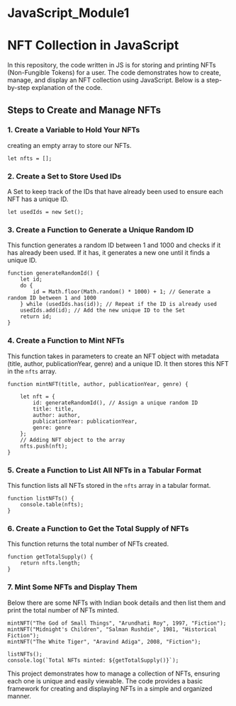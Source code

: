 # JavaScript_Module1

# NFT Collection in JavaScript

In this repository, the code written in JS is for storing and printing NFTs (Non-Fungible Tokens) for a user. The code demonstrates how to create, manage, and display an NFT collection using JavaScript. Below is a step-by-step explanation of the code.

## Steps to Create and Manage NFTs

### 1. Create a Variable to Hold Your NFTs
creating an empty array to store our NFTs.
```
let nfts = [];
```

### 2. Create a Set to Store Used IDs
A Set to keep track of the IDs that have already been used to ensure each NFT has a unique ID.
```
let usedIds = new Set();
```

### 3. Create a Function to Generate a Unique Random ID
This function generates a random ID between 1 and 1000 and checks if it has already been used. If it has, it generates a new one until it finds a unique ID.
```
function generateRandomId() {
    let id;
    do {
        id = Math.floor(Math.random() * 1000) + 1; // Generate a random ID between 1 and 1000
    } while (usedIds.has(id)); // Repeat if the ID is already used
    usedIds.add(id); // Add the new unique ID to the Set
    return id;
}
```

### 4. Create a Function to Mint NFTs
This function takes in parameters to create an NFT object with metadata (title, author, publicationYear, genre) and a unique ID. It then stores this NFT in the `nfts` array.
```
function mintNFT(title, author, publicationYear, genre) {
   
    let nft = {
        id: generateRandomId(), // Assign a unique random ID
        title: title,
        author: author,
        publicationYear: publicationYear,
        genre: genre
    };
    // Adding NFT object to the array
    nfts.push(nft);
}
```

### 5. Create a Function to List All NFTs in a Tabular Format
This function lists all NFTs stored in the `nfts` array in a tabular format.
```
function listNFTs() {
    console.table(nfts);
}
```

### 6. Create a Function to Get the Total Supply of NFTs
This function returns the total number of NFTs created.
```
function getTotalSupply() {
    return nfts.length;
}
```

### 7. Mint Some NFTs and Display Them
Below there are some NFTs with Indian book details and then list them and print the total number of NFTs minted.
```
mintNFT("The God of Small Things", "Arundhati Roy", 1997, "Fiction");
mintNFT("Midnight's Children", "Salman Rushdie", 1981, "Historical Fiction");
mintNFT("The White Tiger", "Aravind Adiga", 2008, "Fiction");

listNFTs();
console.log(`Total NFTs minted: ${getTotalSupply()}`);
```

This project demonstrates how to manage a collection of NFTs, ensuring each one is unique and easily viewable. The code provides a basic framework for creating and displaying NFTs in a simple and organized manner.
